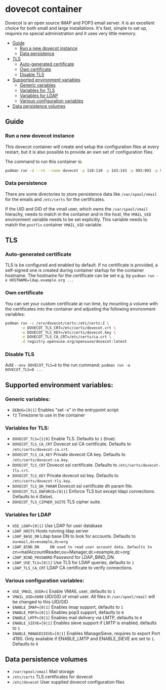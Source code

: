# dovecot container

Dovecot is an open source IMAP and POP3 email server. It is an excellent
choice for both small and large installations. It's fast, simple to set up,
requires no special administration and it uses very little memory.

- [Guide](#guide)
  - [Run a new dovecot instance](#run-a-new-dovecot-instance)
  - [Data persistence](#data-persistence)
- [TLS](#tls)
  - [Auto-generated certificate](#auto-generated-certificate)
  - [Own certificate](#own-certificate)
  - [Disable TLS](#disable-tls)
- [Supported environment variables](#supported-environment-variables)
  - [Generic variables](#generic-variables)
  - [Variables for TLS](#variables-for-tls)
  - [Variables for LDAP](#variables-for-ldap)
  - [Various configuration variables](#various-configuration-variables)
- [Data persistence volumes](#data-persistence-volumes)


## Guide

### Run a new dovecot instance

This dovecot container will create and setup the configuration files at every
restart, but it is also possible to provide an own set of configuration
files.

The command to run this container is:

```sh
podman run -d --rm --name dovecot -p 110:110 -p 143:143 -p 993:993 -p 995:995 -e USE_LDAP=1 -e LDAP_BASE_DN="ou=mail,dc=example,dc=org" -e LDAP_BIND_DN="cn=mailAccountReader,ou=Manager,dc=example,dc=org" -e LDAP_BIND_PASSWORD="password" registry.opensuse.org/opensuse/dovecot
```

### Data persistence

There are some directories to store persistence data like `/var/spool/vmail` for
the emails and `/etc/certs` for the certificates.

If the UID and GID of the vmail user, which owns the `/var/spool/vmail`
hierachy, needs to match in the container and in the host, the `VMAIL_UID`
environment variable needs to be set explicitly.
This variable needs to match the `postfix` container `VMAIL_UID` variable.

## TLS
### Auto-generated certificate

TLS is be configured and enabled by default. If no certificate is provided, a
self-signed one is created during container startup for the container
hostname. The hostname for the certificate can be set e.g. by
`podman run -e HOSTNAME=ldap.example.org ...`

### Own certificate

You can set your custom certificate at run time, by mounting a volume with the
certificates into the container and adjusting the following environment variables:

```sh
podman run -v /srv/dovecot/certs:/etc/certs:Z \
       -e DOVECOT_TLS_CRT=/etc/certs/dovecot.crt \
       -e DOVECOT_TLS_KEY=/etc/certs/dovecot.key \
       -e DOVECOT_TLS_CA_CRT=/etc/certs/ca.crt \
       -d registry.opensuse.org/opensuse/dovecot:latest
```

### Disable TLS

Add `--env DOVECOT_TLS=0` to the run command: `podman run -e DOVECOT_TLS=0 ...`

## Supported environment variables:
### Generic variables:
- `DEBUG=[0|1]`            Enables "set -x" in the entrypoint script
- `TZ`                     Timezone to use in the container

### Variables for TLS:
- `DOVECOT_TLS=[1|0]`         Enable TLS. Defaults to `1` (true).
- `DOVECOT_TLS_CA_CRT`        Dovecot ssl CA certificate. Defaults to `/etc/certs/dovecot-ca.crt`.
- `DOVECOT_TLS_CA_KEY`        Private dovecot CA key. Defaults to `/etc/certs/dovecot-ca.key`.
- `DOVECOT_TLS_CRT`           Dovecot ssl certificate. Defaults to `/etc/certs/dovecot-tls.crt`.
- `DOVECOT_TLS_KEY`           Private dovecot ssl key. Defaults to `/etc/certs/dovecot-tls.key`.
- `DOVECOT_TLS_DH_PARAM`      Dovecot ssl certificate dh param file.
- `DOVECOT_TLS_ENFORCE=[0|1]` Enforce TLS but except ldapi connections. Defaults to `0` (false).
- `DOVECOT_TLS_CIPHER_SUITE`  TLS cipher suite.

### Variables for LDAP
- `USE_LDAP=[0|1]`	Use LDAP for user database
- `LDAP_HOSTS`		Hosts running ldap server
- `LDAP_BASE_DN`	Ldap base DN to look for accounts. Defaults to `ou=mail,dc=example,dc=org`
- `LDAP_BIND_DN		DN used to read user account data. Defaults to `cn=mailAccountReader,ou=Manager,dc=example,dc=org`
- `LDAP_BIND_PASSWORD`  Password for LDAP_BIND_DN.
- `LDAP_USE_TLS=[0|1]`  Use TLS for LDAP queries, defaults to `1`
- `LDAP_TLS_CA_CRT`     LDAP CA certificate to verify connections.

### Various configuration variables:
- `USE_VMAIL_USER=1`	     Enable VMAIL user, defaults to `1`  
- `VMAIL_UID=5000`           UID/GID of vmail user. All files in `/var/spool/vmail` will be changed to this UID/GID
- `ENABLE_IMAP=[0|1]`        Enables imap support, defaults to `1`
- `ENABLE_POP3=[0|1]`        Enables pop3 support, defaults to `0`
- `ENABLE_LMTP=[0|1]`	     Enables mail delivery via LMTP, defaults to `0`
- `ENABLE_SIEVE=[0|1]`       Enables sieve support if LMTP is enabled, defaults to `1`
- `ENABLE_MANAGESIEVE=[0|1]` Enables ManageSieve, requires to export Port 4190. Only available if ENABLE_LMTP and ENABLE_SIEVE are set to `1`. Defaults to `0`

## Data persistence volumes
- `/var/spool/vmail`	Mail storage
- `/etc/certs`		TLS certificates for dovecot
- `/etc/dovecot`	User supplied dovecot configuration files
